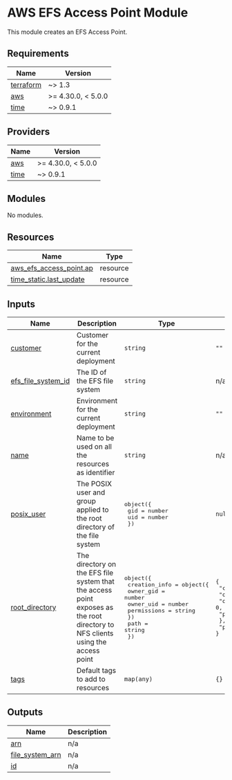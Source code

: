# AWS EFS Access Point Module

This module creates an EFS Access Point.
<!-- BEGINNING OF PRE-COMMIT-TERRAFORM DOCS HOOK -->
## Requirements

| Name | Version |
|------|---------|
| <a name="requirement_terraform"></a> [terraform](#requirement\_terraform) | ~> 1.3 |
| <a name="requirement_aws"></a> [aws](#requirement\_aws) | >= 4.30.0, < 5.0.0 |
| <a name="requirement_time"></a> [time](#requirement\_time) | ~> 0.9.1 |

## Providers

| Name | Version |
|------|---------|
| <a name="provider_aws"></a> [aws](#provider\_aws) | >= 4.30.0, < 5.0.0 |
| <a name="provider_time"></a> [time](#provider\_time) | ~> 0.9.1 |

## Modules

No modules.

## Resources

| Name | Type |
|------|------|
| [aws_efs_access_point.ap](https://registry.terraform.io/providers/hashicorp/aws/latest/docs/resources/efs_access_point) | resource |
| [time_static.last_update](https://registry.terraform.io/providers/hashicorp/time/latest/docs/resources/static) | resource |

## Inputs

| Name | Description | Type | Default | Required |
|------|-------------|------|---------|:--------:|
| <a name="input_customer"></a> [customer](#input\_customer) | Customer for the current deployment | `string` | `""` | no |
| <a name="input_efs_file_system_id"></a> [efs\_file\_system\_id](#input\_efs\_file\_system\_id) | The ID of the EFS file system | `string` | n/a | yes |
| <a name="input_environment"></a> [environment](#input\_environment) | Environment for the current deployment | `string` | `""` | no |
| <a name="input_name"></a> [name](#input\_name) | Name to be used on all the resources as identifier | `string` | n/a | yes |
| <a name="input_posix_user"></a> [posix\_user](#input\_posix\_user) | The POSIX user and group applied to the root directory of the file system | <pre>object({<br>    gid = number<br>    uid = number<br>  })</pre> | `null` | no |
| <a name="input_root_directory"></a> [root\_directory](#input\_root\_directory) | The directory on the EFS file system that the access point exposes as the root directory to NFS clients using the access point | <pre>object({<br>    creation_info = object({<br>      owner_gid   = number<br>      owner_uid   = number<br>      permissions = string<br>    })<br>    path = string<br>  })</pre> | <pre>{<br>  "creation_info": {<br>    "owner_gid": 0,<br>    "owner_uid": 0,<br>    "permissions": "755"<br>  },<br>  "path": "/"<br>}</pre> | no |
| <a name="input_tags"></a> [tags](#input\_tags) | Default tags to add to resources | `map(any)` | `{}` | no |

## Outputs

| Name | Description |
|------|-------------|
| <a name="output_arn"></a> [arn](#output\_arn) | n/a |
| <a name="output_file_system_arn"></a> [file\_system\_arn](#output\_file\_system\_arn) | n/a |
| <a name="output_id"></a> [id](#output\_id) | n/a |
<!-- END OF PRE-COMMIT-TERRAFORM DOCS HOOK -->
